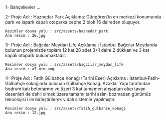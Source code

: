 1- Bahçelievler ...

2- Proje Adı : Haznedar Park
    Açıklama: Güngören'in en merkezi konumunda park ve ispark kapalı otoparka cephe 2 blok 16 daireden oluşuyor.

    Resimler dosya yolu : src/assets/haznedar_park
    Ana resim : 26.jpg

3- Proje Adı : Bağcılar Meydan Life
    Açıklama : İstanbul Bağcılar Meydanda bulunun projemizde toplam 12 kat 28 adet 3+1 daire 2 dükkan ve 3 kat kapalı otopark bulunmaktadır. 

    Resimler dosya yolu : src/assets/bagcilar_meydan_life
    Ana resim : a7-min.png

4- Proje Adı : Fatih Gülbahçe Konağı (Tarihi Eser)
    Açıklama : İstanbul-Fatih-Gülbahçe sokağında bulunan Gülbahçe Konağı Azaklar Yapı tarafından bodrum katı betonarme ve üzeri 3 kat tamamen ahşaptan olup tavan desenleri de dahil olmak üzere tamamı tarihi aslını bozmadan günümüz teknolojisi i ile birleştirilerek vidalı sistemle yapılmıştır.

    Resimler dosya yolu : src/assets/fatih_gulbahce_konagi
    Ana resim : 12.jpg

